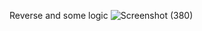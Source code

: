 Reverse and some logic
![Screenshot (380)](https://github.com/user-attachments/assets/cadd16f5-c5b1-4e65-9979-5288c8a05db6)

